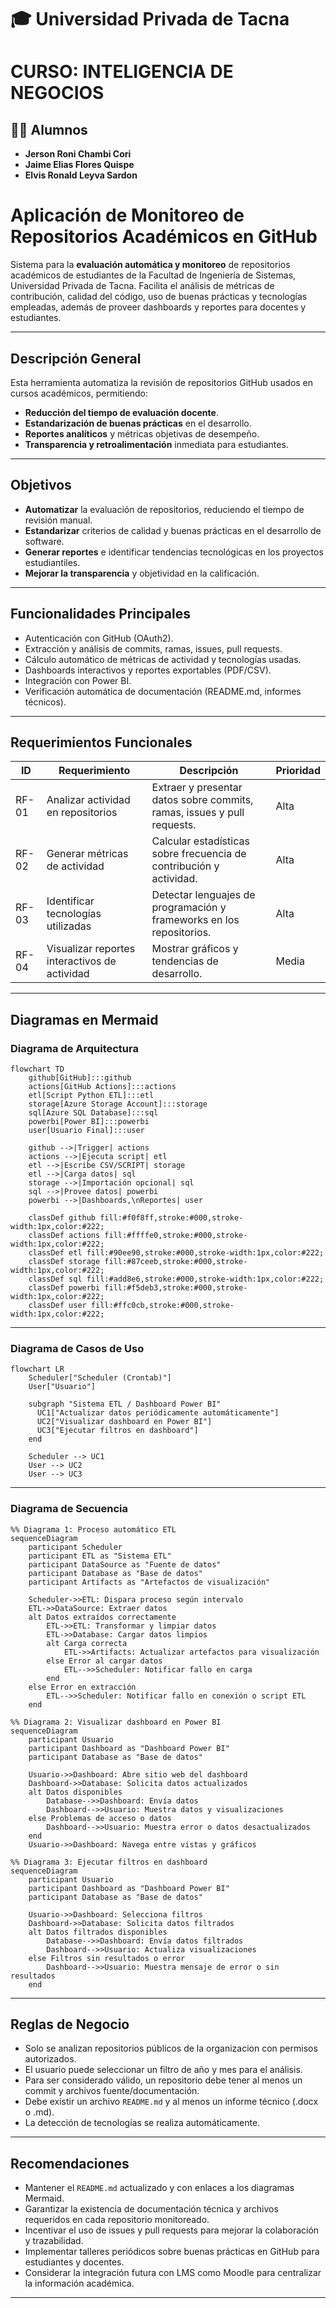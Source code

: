 # 🎓 Universidad Privada de Tacna
# CURSO: INTELIGENCIA DE NEGOCIOS
## 👨‍🎓 Alumnos
- **Jerson Roni Chambi Cori**
- **Jaime Elias Flores Quispe**
- **Elvis Ronald Leyva Sardon**

# Aplicación de Monitoreo de Repositorios Académicos en GitHub

Sistema para la **evaluación automática y monitoreo** de repositorios académicos de estudiantes de la Facultad de Ingeniería de Sistemas, Universidad Privada de Tacna. Facilita el análisis de métricas de contribución, calidad del código, uso de buenas prácticas y tecnologías empleadas, además de proveer dashboards y reportes para docentes y estudiantes.

---

## Descripción General

Esta herramienta automatiza la revisión de repositorios GitHub usados en cursos académicos, permitiendo:

- **Reducción del tiempo de evaluación docente**.
- **Estandarización de buenas prácticas** en el desarrollo.
- **Reportes analíticos** y métricas objetivas de desempeño.
- **Transparencia y retroalimentación** inmediata para estudiantes.

---

## Objetivos

- **Automatizar** la evaluación de repositorios, reduciendo el tiempo de revisión manual.
- **Estandarizar** criterios de calidad y buenas prácticas en el desarrollo de software.
- **Generar reportes** e identificar tendencias tecnológicas en los proyectos estudiantiles.
- **Mejorar la transparencia** y objetividad en la calificación.

---

## Funcionalidades Principales

- Autenticación con GitHub (OAuth2).
- Extracción y análisis de commits, ramas, issues, pull requests.
- Cálculo automático de métricas de actividad y tecnologías usadas.
- Dashboards interactivos y reportes exportables (PDF/CSV).
- Integración con Power BI.
- Verificación automática de documentación (README.md, informes técnicos).

---

## Requerimientos Funcionales

| ID     | Requerimiento                               | Descripción                                                                 | Prioridad |
|--------|---------------------------------------------|-----------------------------------------------------------------------------|-----------|
| RF-01  | Analizar actividad en repositorios          | Extraer y presentar datos sobre commits, ramas, issues y pull requests.     | Alta      |
| RF-02  | Generar métricas de actividad               | Calcular estadísticas sobre frecuencia de contribución y actividad.         | Alta      |
| RF-03  | Identificar tecnologías utilizadas          | Detectar lenguajes de programación y frameworks en los repositorios.        | Alta      |
| RF-04  | Visualizar reportes interactivos de actividad| Mostrar gráficos y tendencias de desarrollo.                                | Media     |

---

## Diagramas en Mermaid

### Diagrama de Arquitectura

```mermaid
flowchart TD
    github[GitHub]:::github
    actions[GitHub Actions]:::actions
    etl[Script Python ETL]:::etl
    storage[Azure Storage Account]:::storage
    sql[Azure SQL Database]:::sql
    powerbi[Power BI]:::powerbi
    user[Usuario Final]:::user

    github -->|Trigger| actions
    actions -->|Ejecuta script| etl
    etl -->|Escribe CSV/SCRIPT| storage
    etl -->|Carga datos| sql
    storage -->|Importación opcional| sql
    sql -->|Provee datos| powerbi
    powerbi -->|Dashboards,\nReportes| user

    classDef github fill:#f0f8ff,stroke:#000,stroke-width:1px,color:#222;
    classDef actions fill:#ffffe0,stroke:#000,stroke-width:1px,color:#222;
    classDef etl fill:#90ee90,stroke:#000,stroke-width:1px,color:#222;
    classDef storage fill:#87ceeb,stroke:#000,stroke-width:1px,color:#222;
    classDef sql fill:#add8e6,stroke:#000,stroke-width:1px,color:#222;
    classDef powerbi fill:#f5deb3,stroke:#000,stroke-width:1px,color:#222;
    classDef user fill:#ffc0cb,stroke:#000,stroke-width:1px,color:#222;
```

---

### Diagrama de Casos de Uso

```mermaid
flowchart LR
    Scheduler["Scheduler (Crontab)"]
    User["Usuario"]

    subgraph "Sistema ETL / Dashboard Power BI"
      UC1["Actualizar datos periódicamente automáticamente"]
      UC2["Visualizar dashboard en Power BI"]
      UC3["Ejecutar filtros en dashboard"]
    end

    Scheduler --> UC1
    User --> UC2
    User --> UC3
```

---

### Diagrama de Secuencia

```mermaid
%% Diagrama 1: Proceso automático ETL
sequenceDiagram
    participant Scheduler
    participant ETL as "Sistema ETL"
    participant DataSource as "Fuente de datos"
    participant Database as "Base de datos"
    participant Artifacts as "Artefactos de visualización"

    Scheduler->>ETL: Dispara proceso según intervalo
    ETL->>DataSource: Extraer datos
    alt Datos extraídos correctamente
        ETL->>ETL: Transformar y limpiar datos
        ETL->>Database: Cargar datos limpios
        alt Carga correcta
            ETL->>Artifacts: Actualizar artefactos para visualización
        else Error al cargar datos
            ETL-->>Scheduler: Notificar fallo en carga
        end
    else Error en extracción
        ETL-->>Scheduler: Notificar fallo en conexión o script ETL
    end
```

```mermaid
%% Diagrama 2: Visualizar dashboard en Power BI
sequenceDiagram
    participant Usuario
    participant Dashboard as "Dashboard Power BI"
    participant Database as "Base de datos"

    Usuario->>Dashboard: Abre sitio web del dashboard
    Dashboard->>Database: Solicita datos actualizados
    alt Datos disponibles
        Database-->>Dashboard: Envía datos
        Dashboard-->>Usuario: Muestra datos y visualizaciones
    else Problemas de acceso o datos
        Dashboard-->>Usuario: Muestra error o datos desactualizados
    end
    Usuario->>Dashboard: Navega entre vistas y gráficos
```

```mermaid
%% Diagrama 3: Ejecutar filtros en dashboard
sequenceDiagram
    participant Usuario
    participant Dashboard as "Dashboard Power BI"
    participant Database as "Base de datos"

    Usuario->>Dashboard: Selecciona filtros
    Dashboard->>Database: Solicita datos filtrados
    alt Datos filtrados disponibles
        Database-->>Dashboard: Envía datos filtrados
        Dashboard-->>Usuario: Actualiza visualizaciones
    else Filtros sin resultados o error
        Dashboard-->>Usuario: Muestra mensaje de error o sin resultados
    end
```

---

## Reglas de Negocio

- Solo se analizan repositorios públicos de la organizacion con permisos autorizados.
- El usuario puede seleccionar un filtro de año y mes para el análisis.
- Para ser considerado válido, un repositorio debe tener al menos un commit y archivos fuente/documentación.
- Debe existir un archivo `README.md` y al menos un informe técnico (.docx o .md).
- La detección de tecnologías se realiza automáticamente.

---

## Recomendaciones

- Mantener el `README.md` actualizado y con enlaces a los diagramas Mermaid.
- Garantizar la existencia de documentación técnica y archivos requeridos en cada repositorio monitoreado.
- Incentivar el uso de issues y pull requests para mejorar la colaboración y trazabilidad.
- Implementar talleres periódicos sobre buenas prácticas en GitHub para estudiantes y docentes.
- Considerar la integración futura con LMS como Moodle para centralizar la información académica.

---

